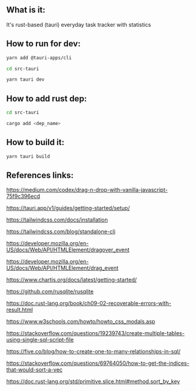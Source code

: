 ## What is it:

It's rust-based (tauri) everyday task tracker with statistics

## How to run for dev:

```bash
yarn add @tauri-apps/cli
```

```bash
cd src-tauri
```

```bash
yarn tauri dev
```

## How to add rust dep:
```bash
cd src-tauri
```

```bash
cargo add <dep_name>
```

## How to build it:

```bash
yarn tauri build
```

## References links:

https://medium.com/codex/drag-n-drop-with-vanilla-javascript-75f9c396ecd

https://tauri.app/v1/guides/getting-started/setup/

https://tailwindcss.com/docs/installation

https://tailwindcss.com/blog/standalone-cli

https://developer.mozilla.org/en-US/docs/Web/API/HTMLElement/dragover_event

https://developer.mozilla.org/en-US/docs/Web/API/HTMLElement/drag_event

https://www.chartjs.org/docs/latest/getting-started/

https://github.com/rusqlite/rusqlite

https://doc.rust-lang.org/book/ch09-02-recoverable-errors-with-result.html

https://www.w3schools.com/howto/howto_css_modals.asp

https://stackoverflow.com/questions/19239743/create-multiple-tables-using-single-sql-script-file

https://five.co/blog/how-to-create-one-to-many-relationships-in-sql/

https://stackoverflow.com/questions/69764050/how-to-get-the-indices-that-would-sort-a-vec

https://doc.rust-lang.org/std/primitive.slice.html#method.sort_by_key
